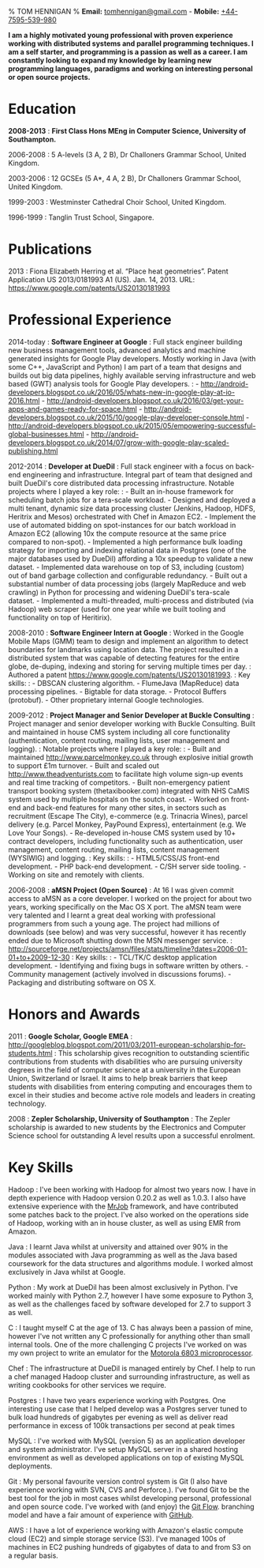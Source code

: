 % TOM HENNIGAN
% **Email:** <tomhennigan@gmail.com> - **Mobile:** [+44-7595-539-980](tel:+447595539980)

**I am a highly motivated young professional with proven experience working 
with distributed systems and parallel programming techniques. I am a self 
starter, and programming is a passion as well as a career. I am constantly 
looking to expand my knowledge by learning new programming languages, paradigms 
and working on interesting personal or open source projects.**

Education
=========

**2008-2013**
:   **First Class Hons MEng in Computer Science, University of Southampton.**

2006-2008
:   5 A-levels (3 A, 2 B), Dr Challoners Grammar School, United Kingdom.

2003-2006
:   12 GCSEs (5 A*, 4 A, 2 B), Dr Challoners Grammar School, United Kingdom.

1999-2003
:   Westminster Cathedral Choir School, United Kingdom.

1996-1999
:   Tanglin Trust School, Singapore.

Publications
============

2013
:   Fiona Elizabeth Herring et al. “Place heat geometries”.
    Patent Application US 2013/0181993 A1 (US). Jan. 14, 2013.
    URL: <https://www.google.com/patents/US20130181993>

Professional Experience
=======================

2014-today
:   **Software Engineer at Google**
:   Full stack engineer building new business management tools, advanced
    analytics and machine generated insights for Google Play developers. Mostly
    working in Java (with some C++, JavaScript and Python) I am part of a team
    that designs and builds out big data pipelines, highly available serving
    infrastructure and web based (GWT) analysis tools for Google Play
    developers.
:   - <http://android-developers.blogspot.co.uk/2016/05/whats-new-in-google-play-at-io-2016.html>
    - <http://android-developers.blogspot.co.uk/2016/03/get-your-apps-and-games-ready-for-space.html>
    - <http://android-developers.blogspot.co.uk/2015/10/google-play-developer-console.html>
    - <http://android-developers.blogspot.co.uk/2015/05/empowering-successful-global-businesses.html>
    - <http://android-developers.blogspot.co.uk/2014/07/grow-with-google-play-scaled-publishing.html>

2012-2014
:   **Developer at DueDil**
:   Full stack engineer with a focus on back-end engineering and infrastructure.
    Integral part of team that designed and built DueDil's core distributed data
    processing infrastructure. Notable projects where I played a key role:
:   - Built an in-house framework for scheduling batch jobs for a tera-scale
      workload.
    - Designed and deployed a multi tenant, dynamic size data processing cluster
      (Jenkins, Hadoop, HDFS, Heritrix and Mesos)   orchestrated with Chef in
      Amazon EC2.
    - Implement the use of automated bidding on spot-instances for our batch
      workload in Amazon EC2 (allowing 10x the   compute resource at the same
      price compared to non-spot).
    - Implemented a high performance bulk loading strategy for importing and
      indexing relational data in Postgres (one of   the major databases used by
      DueDil) affording a 10x speedup to validate a new dataset.
    - Implemented data warehouse on top of S3, including (custom) out of band
      garbage collection and configurable redundancy.
    - Built out a substantial number of data processing jobs (largely MapReduce
      and web crawling) in Python for processing and widening DueDil's
      tera-scale dataset.
    - Implemented a multi-threaded, multi-process and distributed (via Hadoop)
      web scraper (used for one year while we built tooling and functionality
      on top of Heritirix).

2008-2010
:   **Software Engineer Intern at Google**
:   Worked in the Google Mobile Maps (GMM) team to design and implement an
    algorithm to detect boundaries for landmarks using location data. The
    project resulted in a distributed system that was capable of detecting
    features for the entire globe, de-duping, indexing and storing for serving
    multiple times per day.
:   Authored a patent <https://www.google.com/patents/US20130181993>.
:   Key skills:
:   - DBSCAN clustering algorithm.
    - FlumeJava (MapReduce) data processing pipelines.
    - Bigtable for data storage.
    - Protocol Buffers (protobuf).
    - Other proprietary internal Google technologies.

2009-2012
:   **Project Manager and Senior Developer at Buckle Consulting**
:   Project manager and senior developer working with Buckle Consulting. Built
    and maintained in house CMS system including all core functionality
    (authentication, content routing, mailing lists, user management and
    logging).
:   Notable projects where I played a key role:
:   - Built and maintained <http://www.parcelmonkey.co.uk> through
      explosive initial growth to support £1m turnover.
    - Built and scaled out <http://www.theadventurists.com> to
      facilitate high volume sign-up events and real time tracking of
      competitors.
    - Built non-emergency patient transport booking system (thetaxibooker.com)
      integrated with NHS CaMIS system used by multiple hospitals on the soutch
      coast.
    - Worked on front-end and back-end features for many other sites, in sectors
      such as recruitment (Escape The City), e-commerce (e.g. Trinacria Wines),
      parcel delivery (e.g. Parcel Monkey, PayPound Express), entertainment
      (e.g. We Love Your Songs).
    - Re-developed in-house CMS system used by 10+ contract developers,
      including functionality such as authentication, user management, content
      routing, mailing lists, content management (WYSIWIG) and logging.
:   Key skills:
:   - HTML5/CSS/JS front-end development.
    - PHP back-end development.
    - C/SH server side tooling.
    - Working on site and remotely with clients.

2006-2008
:   **aMSN Project (Open Source)**
:   At 16 I was given commit access to aMSN as a core developer. I worked on the 
    project for about two years, working specifically on the Mac OS X port. The 
    aMSN team were very talented and I learnt a great deal working with 
    professional programmers from such a young age. The project had millions of 
    downloads (see below) and was very successful, however it has recently 
    ended due to Microsoft shutting down the MSN messenger service.
:   <http://sourceforge.net/projects/amsn/files/stats/timeline?dates=2006-01-01+to+2009-12-30>
:   Key skills:
:   - TCL/TK/C desktop application development.
    - Identifying and fixing bugs in software written by others.
    - Community management (actively involved in discussions forums).
    - Packaging and distributing software on OS X.

Honors and Awards
=================

2011
:   **Google Scholar, Google EMEA**
:   <http://googleblog.blogspot.com/2011/03/2011-european-scholarship-for-students.html>
:   This scholarship gives recognition to outstanding scientific contributions
    from students with disabilities who are pursuing university degrees in the
    field of computer science at a university in the European Union, Switzerland
    or Israel. It aims to help break barriers that keep students with
    disabilities from entering computing and encourages them to excel in their
    studies and become active role models and leaders in creating technology.

2008
:   **Zepler Scholarship, University of Southampton**
:   The Zepler scholarship is awarded to new students by the Electronics and 
    Computer Science school for outstanding A level results upon a successful 
    enrolment.

Key Skills
==========

Hadoop
:   I've been working with Hadoop for almost two years now. I have in depth 
    experience with Hadoop version 0.20.2 as well as 1.0.3. I also have
    extensive experience with the [MrJob](https://github.com/Yelp/mrjob)
    framework, and have contributed some patches back to the project. I've also
    worked on the operations side of Hadoop, working with an in house cluster,
    as well as using EMR from Amazon.

Java
:   I learnt Java whilst at university and attained over 90% in the modules 
    associated with Java programming as well as the Java based coursework for
    the data structures and algorithms module. I worked almost exclusively in
    Java whilst at Google.

Python
:   My work at DueDil has been almost exclusively in Python. I've worked mainly 
    with Python 2.7, however I have some exposure to Python 3, as well as the 
    challenges faced by software developed for 2.7 to support 3 as well.

C
:   I taught myself C at the age of 13. C has always been a passion of mine, 
    however I've not written any C professionally for anything other than small 
    internal tools. One of the more challenging C projects I've worked on was my 
    own project to write an emulator for the
    [Motorola 6803 microprocessor](https://github.com/tomhennigan/6803).

Chef
:   The infrastructure at DueDil is managed entirely by Chef. I help to run a
    chef managed Hadoop cluster and surrounding infrastructure, as well as
    writing cookbooks for other services we require.

Postgres
:   I have two years experience working with Postgres. One interesting use case
    that I helped develop was a Postgres server tuned to bulk load hundreds of
    gigabytes per evening as well as deliver read performance in excess of 100k
    transactions per second at peak times

MySQL
:   I've worked with MySQL (version 5) as an application developer and system 
    administrator. I've setup MySQL server in a shared hosting environment as
    well as developed applications on top of existing MySQL deployments.

Git
:   My personal favourite version control system is Git (I also have experience 
    working with SVN, CVS and Perforce.). I've found Git to be the best tool for 
    the job in most cases whilst developing personal, professional and open
    source  code. I've worked with (and enjoy) the 
    [Git Flow](http://nvie.com/posts/a-successful-git-branching-model/).
    branching model and have a fair amount of experience with 
    [GitHub](https://github.com).

AWS
:   I have a lot of experience working with Amazon's elastic compute cloud (EC2) 
    and simple storage service (S3). I've managed 100s of machines in EC2
    pushing hundreds of gigabytes of data to and from S3 on a regular basis.
